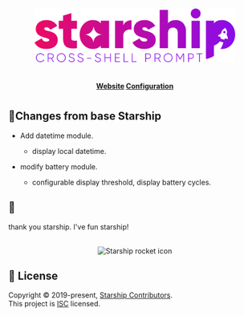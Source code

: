 <p align="center">
  <br />
  <img
    width="400"
    src="https://raw.githubusercontent.com/starship/starship/master/media/logo.png"
    alt="Starship – Cross-shell prompt"
  />
</p>
<h4 align="center">
  <br />
  <a href="https://starship.rs">Website</a>
  <a href="https://starship.rs/config/">Configuration</a>
</h4>

<h1></h1>

## 📄Changes from base Starship
- Add datetime module.
  - display local datetime.
  
- modify battery module.
  - configurable display threshold, display battery cycles.
  

## 🚀
thank you starship.
I've fun starship!

<p align="center">
    <br>
    <img width="100" src="media/icon.png" alt="Starship rocket icon">
</p>

## 📝 License

Copyright © 2019-present, [Starship Contributors](https://github.com/starship/starship/graphs/contributors).<br>
This project is [ISC](https://github.com/starship/starship/blob/master/LICENSE) licensed.
